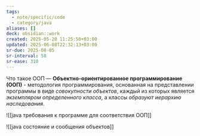 ```yaml
---
tags:
  - note/specific/code
  - category/java
aliases: []
deck: obsidian::work
created: 2025-05-20 11:25:50+03:00
updated: 2025-06-08T22:32:13+03:00
sr-due: 2025-08-05
sr-interval: 58
sr-ease: 310
---
```


Что такое ООП
—
**Объектно-ориентированное программирование (ООП)** - методология программирования, основанная на представлении программы в виде *совокупности объектов*, каждый из которых является *экземпляром определенного класса*, а классы *образуют иерархию наследования*.

![[java требования к программе для соответствия ООП]]

![[java состояние и сообщения объектов]]
